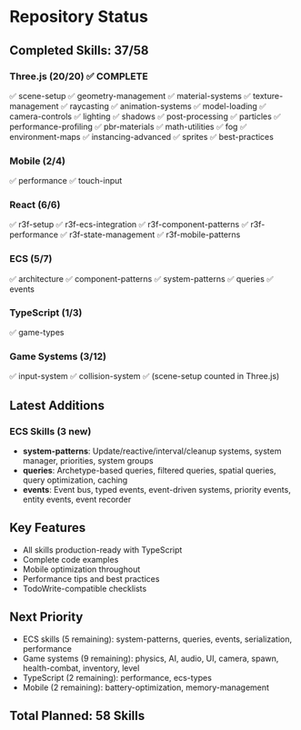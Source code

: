 # Repository Status

## Completed Skills: 37/58

### Three.js (20/20) ✅ COMPLETE
✅ scene-setup
✅ geometry-management
✅ material-systems
✅ texture-management
✅ raycasting
✅ animation-systems
✅ model-loading
✅ camera-controls
✅ lighting
✅ shadows
✅ post-processing
✅ particles
✅ performance-profiling
✅ pbr-materials
✅ math-utilities
✅ fog
✅ environment-maps
✅ instancing-advanced
✅ sprites
✅ best-practices

### Mobile (2/4)
✅ performance
✅ touch-input

### React (6/6)
✅ r3f-setup
✅ r3f-ecs-integration
✅ r3f-component-patterns
✅ r3f-performance
✅ r3f-state-management
✅ r3f-mobile-patterns

### ECS (5/7)
✅ architecture
✅ component-patterns
✅ system-patterns
✅ queries
✅ events

### TypeScript (1/3)
✅ game-types

### Game Systems (3/12)
✅ input-system
✅ collision-system
✅ (scene-setup counted in Three.js)

## Latest Additions

### ECS Skills (3 new)
- **system-patterns**: Update/reactive/interval/cleanup systems, system manager, priorities, system groups
- **queries**: Archetype-based queries, filtered queries, spatial queries, query optimization, caching
- **events**: Event bus, typed events, event-driven systems, priority events, entity events, event recorder

## Key Features
- All skills production-ready with TypeScript
- Complete code examples
- Mobile optimization throughout
- Performance tips and best practices
- TodoWrite-compatible checklists

## Next Priority
- ECS skills (5 remaining): system-patterns, queries, events, serialization, performance
- Game systems (9 remaining): physics, AI, audio, UI, camera, spawn, health-combat, inventory, level
- TypeScript (2 remaining): performance, ecs-types
- Mobile (2 remaining): battery-optimization, memory-management

## Total Planned: 58 Skills
